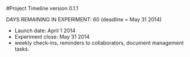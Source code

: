 #Project Timeline
version 0.1.1

DAYS REMAINING IN EXPERIMENT: 60 (deadline = May 31 2014)

- Launch date: April 1 2014
- Experiment close: May 31 2014
- weekly check-ins, reminders to collaborators, document management tasks. 
